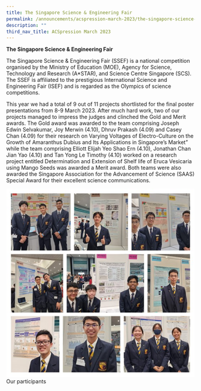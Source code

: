 ```yaml
---
title: The Singapore Science & Engineering Fair
permalink: /announcements/acspression-march-2023/the-singapore-science-engineering-fair/
description: ""
third_nav_title: ACSpression March 2023
---
```

**The Singapore Science & Engineering Fair**

The Singapore Science & Engineering Fair (SSEF) is a national competition organised by the Ministry of Education (MOE), Agency for Science, Technology and Research (A\*STAR), and Science Centre Singapore (SCS). The SSEF is affiliated to the prestigious International Science and Engineering Fair (ISEF) and is regarded as the Olympics of science competitions.

This year we had a total of 9 out of 11 projects shortlisted for the final poster presentations from 8-9 March 2023. After much hard work, two of our projects managed to impress the judges and clinched the Gold and Merit awards. The Gold award was awarded to the team comprising Joseph Edwin Selvakumar, Joy Merwin (4.10), Dhruv Prakash (4.09) and Casey Chan (4.09) for their research on Varying Voltages of Electro-Culture on the Growth of Amaranthus Dubius and Its Applications in Singapore’s Market” while the team comprising Elliott Elijah Yeo Shao Ern (4.10), Jonathan Chan Jian Yao (4.10) and Tan Yong Le Timothy (4.10) worked on a research project entitled Determination and Extension of Shelf life of Eruca Vesicaria using Mango Seeds was awarded a Merit award. Both teams were also awarded the Singapore Association for the Advancement of Science (SAAS) Special Award for their excellent science communications.

![](/images/ACSpression/picture41.jpg)   
Our participants